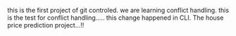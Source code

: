 this is the first project of git controled.
we are learning conflict handling.
this is the test for conflict handling.....
this change happened in CLI.
The house price prediction project...!!
